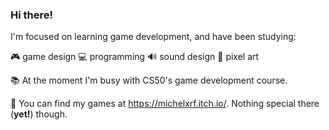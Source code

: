 ### Hi there!

I'm focused on learning game development, and have been studying:

🎮 game design
💻 programming
🔊 sound design
🎨 pixel art

📚 At the moment I'm busy with CS50's game development course.

🧲 You can find my games at https://michelxrf.itch.io/. Nothing special there (__yet!__) though.
